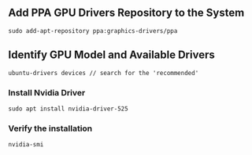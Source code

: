 ## Add PPA GPU Drivers Repository to the System
```
sudo add-apt-repository ppa:graphics-drivers/ppa
```

## Identify GPU Model and Available Drivers
```
ubuntu-drivers devices // search for the 'recommended'
```

### Install Nvidia Driver
```
sudo apt install nvidia-driver-525
```

### Verify the installation
```
nvidia-smi
```

